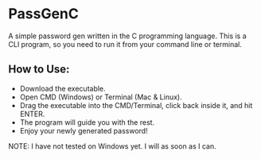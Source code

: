 # PassGenC
A simple password gen written in the C programming language. This is a CLI program, so you need to run it from your command line or terminal.

## How to Use:
- Download the executable.
- Open CMD (Windows) or Terminal (Mac & Linux).
- Drag the executable into the CMD/Terminal, click back inside it, and hit ENTER.
- The program will guide you with the rest.
- Enjoy your newly generated password!

NOTE: I have not tested on Windows yet. I will as soon as I can.
